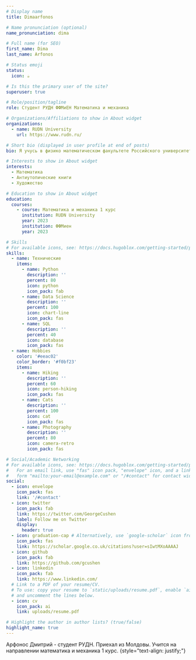 ```yaml
---
# Display name
title: Dimaarfonos

# Name pronunciation (optional)
name_pronunciation: dima

# Full name (for SEO)
first_name: Dima
last_name: Arfonos

# Status emoji
status:
  icon: ☕️

# Is this the primary user of the site?
superuser: true

# Role/position/tagline
role: Студент РУДН ФФМиЕН Математика и механика

# Organizations/Affiliations to show in About widget
organizations:
  - name: RUDN University
    url: https://www.rudn.ru/

# Short bio (displayed in user profile at end of posts)
bio: Я учусь в физико математическом факультете Российского университета дружбы народов. Хочу быть успешным и хорошим

# Interests to show in About widget
interests:
  - Математика
  - Антиутопические книги
  - Художество

# Education to show in About widget
education:
  courses:
    - course: Математика и механика 1 курс
      institution: RUDN University
      year: 2023
      institution: ФФМиен
      year: 2023

# Skills
# For available icons, see: https://docs.hugoblox.com/getting-started/page-builder/#icons
skills:
  - name: Технические
    items:
      - name: Python
        description: ''
        percent: 80
        icon: python
        icon_pack: fab
      - name: Data Science
        description: ''
        percent: 100
        icon: chart-line
        icon_pack: fas
      - name: SQL
        description: ''
        percent: 40
        icon: database
        icon_pack: fas
  - name: Hobbies
    color: '#eeac02'
    color_border: '#f0bf23'
    items:
      - name: Hiking
        description: ''
        percent: 60
        icon: person-hiking
        icon_pack: fas
      - name: Cats
        description: ''
        percent: 100
        icon: cat
        icon_pack: fas
      - name: Photography
        description: ''
        percent: 80
        icon: camera-retro
        icon_pack: fas

# Social/Academic Networking
# For available icons, see: https://docs.hugoblox.com/getting-started/page-builder/#icons
#   For an email link, use "fas" icon pack, "envelope" icon, and a link in the
#   form "mailto:your-email@example.com" or "/#contact" for contact widget.
social:
  - icon: envelope
    icon_pack: fas
    link: '/#contact'
  - icon: twitter
    icon_pack: fab
    link: https://twitter.com/GeorgeCushen
    label: Follow me on Twitter
    display:
      header: true
  - icon: graduation-cap # Alternatively, use `google-scholar` icon from `ai` icon pack
    icon_pack: fas
    link: https://scholar.google.co.uk/citations?user=sIwtMXoAAAAJ
  - icon: github
    icon_pack: fab
    link: https://github.com/gcushen
  - icon: linkedin
    icon_pack: fab
    link: https://www.linkedin.com/
  # Link to a PDF of your resume/CV.
  # To use: copy your resume to `static/uploads/resume.pdf`, enable `ai` icons in `params.yaml`,
  # and uncomment the lines below.
  - icon: cv
    icon_pack: ai
    link: uploads/resume.pdf

# Highlight the author in author lists? (true/false)
highlight_name: true
---
```


Арфонос Дмитрий - студент РУДН. Приехал из Молдовы. Учится на направлении математика и механика 1 курс.
{style="text-align: justify;"}
